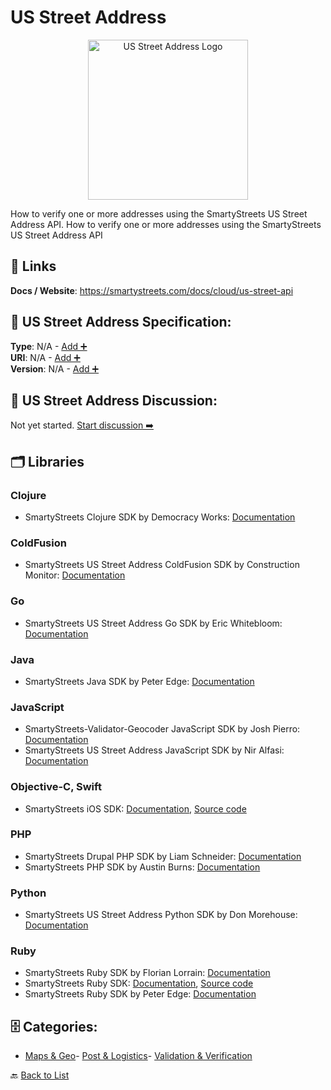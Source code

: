 # US Street Address
<p align="center">
    <img width="256" src="https://raw.githubusercontent.com/apis-list/apis-list/main/apis/us-street-address/logo_256x256.png" alt="US Street Address Logo"/>
</p>
How to verify one or more addresses using the SmartyStreets US Street Address API. How to verify one or more addresses using the SmartyStreets US Street Address API

##  🔗 Links
**Docs / Website**: https://smartystreets.com/docs/cloud/us-street-api

## 🧬 US Street Address Specification:
**Type**: N/A - [Add ➕](https://github.com/apis-list/apis-list/edit/main/apis.yaml#L20798)  
**URI**: N/A - [Add ➕](https://github.com/apis-list/apis-list/edit/main/apis.yaml#L20798)  
**Version**: N/A - [Add ➕](https://github.com/apis-list/apis-list/edit/main/apis.yaml#L20798)

## 💬 US Street Address Discussion:
Not yet started. [Start discussion ➡️](https://github.com/apis-list/apis-list/discussions/new)

## 🗂️ Libraries
### Clojure
- SmartyStreets Clojure SDK by Democracy Works: [Documentation](https://github.com/democracyworks/clj-smartystreets)
### ColdFusion
- SmartyStreets US Street Address ColdFusion SDK by Construction Monitor: [Documentation](https://github.com/Construction-Monitor/coldfusion-smartystreets)
### Go
- SmartyStreets US Street Address Go SDK by Eric Whitebloom: [Documentation](https://github.com/ewhitebloom/CMS-Importer)
### Java
- SmartyStreets Java SDK by Peter Edge: [Documentation](https://github.com/peter-edge/smartystreets-java)
### JavaScript
- SmartyStreets-Validator-Geocoder JavaScript SDK by Josh Pierro: [Documentation](https://github.com/jlberglund/pco-postal)
- SmartyStreets US Street Address JavaScript SDK by Nir Alfasi: [Documentation](https://github.com/alfasin/smarty-streets-as-promised)
### Objective-C, Swift
- SmartyStreets iOS SDK: [Documentation](https://smartystreets.com/docs/sdk/ios), [Source code](https://github.com/smartystreets/smartystreets-ios-sdk)
### PHP
- SmartyStreets Drupal PHP SDK by Liam Schneider: [Documentation](https://github.com/labwebdev/SmartyStreetsAPI)
- SmartyStreets PHP SDK by Austin Burns: [Documentation](https://github.com/AustinBurns/Smarty-Streets-API-Request)
### Python
- SmartyStreets US Street Address Python SDK by Don Morehouse: [Documentation](https://github.com/dm-wyncode/smartystreets-client)
### Ruby
- SmartyStreets Ruby SDK by Florian Lorrain: [Documentation](https://github.com/florrain/smartystreets_api)
- SmartyStreets Ruby SDK: [Documentation](https://smartystreets.com/docs/sdk/ruby), [Source code](https://github.com/smartystreets/smartystreets-ruby-sdk)
- SmartyStreets Ruby SDK by Peter Edge: [Documentation](https://github.com/peter-edge/smartystreets_ruby)


## 🗄️ Categories:
- [Maps & Geo](https://github.com/apis-list/apis-list#maps--geo-)- [Post & Logistics](https://github.com/apis-list/apis-list#post--logistics-)- [Validation & Verification](https://github.com/apis-list/apis-list#validation--verification-)

🔙  [Back to List](https://github.com/apis-list/apis-list)
